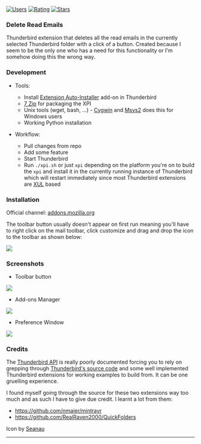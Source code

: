 [![Users][9]][8]
[![Rating][10]][12]
[![Stars][11]][8]

### Delete Read Emails

Thunderbird extension that deletes all the read emails in the currently selected
Thunderbird folder with a click of a button. Created because I seem to be the only
one who has a need for this functionality or I'm somehow doing this the wrong way.

### Development

- Tools:

    + Install [Extension Auto-Installer][3] add-on in Thunderbird
    + [7 Zip](http://www.7-zip.org/download.html) for packaging the XPI
    + Unix tools (wget, bash, ...) - [Cygwin][2] and [Msys2][4] does this for Windows
      users
    + Working Python installation

- Workflow:

    + Pull changes from repo
    + Add some feature
    + Start Thunderbird
    + Run `./xpi.sh` or just `xpi` depending on the platform you're on to build the
      `xpi` and install it in the currently running instance of Thunderbird which will
      restart immediately since most Thunderbird extensions are [XUL][1] based

### Installation

Official channel: [addons.mozilla.org][8]

The toolbar button usually doesn't appear on first run meaning you'll have to right
click on the mail toolbar, click customize and drag and drop the icon to the toolbar
as shown below:

![](http://image.prntscr.com/image/129cf6049466423b9a92e1bd363dae5b.png)

### Screenshots

+ Toolbar button

![](http://image.prntscr.com/image/a02fce8f0df54c9ba07e4a7bde86d436.png)

+ Add-ons Manager

![](http://image.prntscr.com/image/79e3b9332b23485f9c9918e63acc9db1.png)

+ Preference Window

![](http://image.prntscr.com/image/3ae8ebd02f724ccb958293fd18747e01.png)

### Credits

The [Thunderbird API][6] is really poorly documented forcing you to rely on grepping
through [Thunderbird's source code][5] and some well implemented Thunderbird
extensions for working examples to build from. It can be one gruelling experience.

I found myself going through the source for these two extensions way too much and as
such I have to give due credit. I learnt a lot from them:

  + https://github.com/nmaier/mintrayr
  + https://github.com/RealRaven2000/QuickFolders

Icon by [Seanau][7]

---

[1]: https://developer.mozilla.org/en-US/docs/Mozilla/Tech/XUL
[2]: https://www.cygwin.com/
[3]: https://addons.mozilla.org/en-us/firefox/add-on/autoinstaller/
[4]: http://msys2.github.io/
[5]: https://dxr.mozilla.org/comm-central/source/
[6]: https://developer.mozilla.org/en-US/docs/Mozilla/Thunderbird/Thunderbird_API_documentation
[7]: http://www.iconarchive.com/show/email-icons-by-seanau/Delete-icon.html
[8]: https://addons.mozilla.org/en-US/firefox/addon/delete-read-emails/
[9]: https://img.shields.io/amo/users/delete-read-emails.svg
[10]: https://img.shields.io/amo/rating/delete-read-emails.svg
[11]: https://img.shields.io/amo/stars/delete-read-emails.svg
[12]: https://addons.mozilla.org/en-US/firefox/addon/delete-read-emails/reviews/
